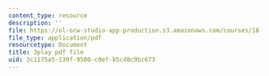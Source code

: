 ```yaml
---
content_type: resource
description: ''
file: https://ol-ocw-studio-app-production.s3.amazonaws.com/courses/18-03sc-differential-equations-fall-2011/3c1175a5139f9500c0efb5c48c9bc673_pDfQHohL4Xs.pdf
file_type: application/pdf
resourcetype: Document
title: 3play pdf file
uid: 3c1175a5-139f-9500-c0ef-b5c48c9bc673
---
```

